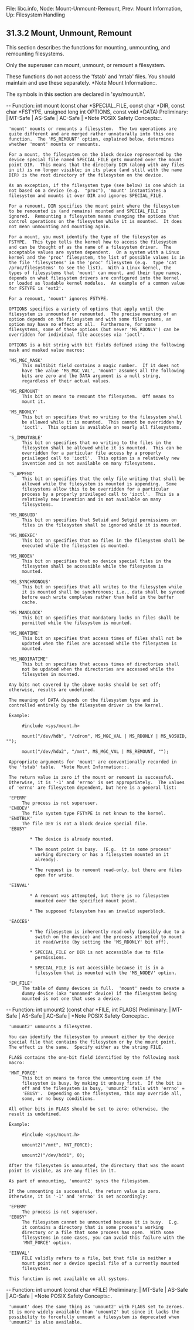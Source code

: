 File: libc.info,  Node: Mount-Unmount-Remount,  Prev: Mount Information,  Up: Filesystem Handling

31.3.2 Mount, Unmount, Remount
------------------------------

This section describes the functions for mounting, unmounting, and
remounting filesystems.

   Only the superuser can mount, unmount, or remount a filesystem.

   These functions do not access the 'fstab' and 'mtab' files.  You
should maintain and use these separately.  *Note Mount Information::.

   The symbols in this section are declared in 'sys/mount.h'.

 -- Function: int mount (const char *SPECIAL_FILE, const char *DIR,
          const char *FSTYPE, unsigned long int OPTIONS, const void
          *DATA)
     Preliminary: | MT-Safe | AS-Safe | AC-Safe | *Note POSIX Safety
     Concepts::.

     'mount' mounts or remounts a filesystem.  The two operations are
     quite different and are merged rather unnaturally into this one
     function.  The 'MS_REMOUNT' option, explained below, determines
     whether 'mount' mounts or remounts.

     For a mount, the filesystem on the block device represented by the
     device special file named SPECIAL_FILE gets mounted over the mount
     point DIR.  This means that the directory DIR (along with any files
     in it) is no longer visible; in its place (and still with the name
     DIR) is the root directory of the filesystem on the device.

     As an exception, if the filesystem type (see below) is one which is
     not based on a device (e.g.  "proc"), 'mount' instantiates a
     filesystem and mounts it over DIR and ignores SPECIAL_FILE.

     For a remount, DIR specifies the mount point where the filesystem
     to be remounted is (and remains) mounted and SPECIAL_FILE is
     ignored.  Remounting a filesystem means changing the options that
     control operations on the filesystem while it is mounted.  It does
     not mean unmounting and mounting again.

     For a mount, you must identify the type of the filesystem as
     FSTYPE.  This type tells the kernel how to access the filesystem
     and can be thought of as the name of a filesystem driver.  The
     acceptable values are system dependent.  On a system with a Linux
     kernel and the 'proc' filesystem, the list of possible values is in
     the file 'filesystems' in the 'proc' filesystem (e.g.  type 'cat
     /proc/filesystems' to see the list).  With a Linux kernel, the
     types of filesystems that 'mount' can mount, and their type names,
     depends on what filesystem drivers are configured into the kernel
     or loaded as loadable kernel modules.  An example of a common value
     for FSTYPE is 'ext2'.

     For a remount, 'mount' ignores FSTYPE.

     OPTIONS specifies a variety of options that apply until the
     filesystem is unmounted or remounted.  The precise meaning of an
     option depends on the filesystem and with some filesystems, an
     option may have no effect at all.  Furthermore, for some
     filesystems, some of these options (but never 'MS_RDONLY') can be
     overridden for individual file accesses via 'ioctl'.

     OPTIONS is a bit string with bit fields defined using the following
     mask and masked value macros:

     'MS_MGC_MASK'
          This multibit field contains a magic number.  If it does not
          have the value 'MS_MGC_VAL', 'mount' assumes all the following
          bits are zero and the DATA argument is a null string,
          regardless of their actual values.

     'MS_REMOUNT'
          This bit on means to remount the filesystem.  Off means to
          mount it.

     'MS_RDONLY'
          This bit on specifies that no writing to the filesystem shall
          be allowed while it is mounted.  This cannot be overridden by
          'ioctl'.  This option is available on nearly all filesystems.

     'S_IMMUTABLE'
          This bit on specifies that no writing to the files in the
          filesystem shall be allowed while it is mounted.  This can be
          overridden for a particular file access by a properly
          privileged call to 'ioctl'.  This option is a relatively new
          invention and is not available on many filesystems.

     'S_APPEND'
          This bit on specifies that the only file writing that shall be
          allowed while the filesystem is mounted is appending.  Some
          filesystems allow this to be overridden for a particular
          process by a properly privileged call to 'ioctl'.  This is a
          relatively new invention and is not available on many
          filesystems.

     'MS_NOSUID'
          This bit on specifies that Setuid and Setgid permissions on
          files in the filesystem shall be ignored while it is mounted.

     'MS_NOEXEC'
          This bit on specifies that no files in the filesystem shall be
          executed while the filesystem is mounted.

     'MS_NODEV'
          This bit on specifies that no device special files in the
          filesystem shall be accessible while the filesystem is
          mounted.

     'MS_SYNCHRONOUS'
          This bit on specifies that all writes to the filesystem while
          it is mounted shall be synchronous; i.e., data shall be synced
          before each write completes rather than held in the buffer
          cache.

     'MS_MANDLOCK'
          This bit on specifies that mandatory locks on files shall be
          permitted while the filesystem is mounted.

     'MS_NOATIME'
          This bit on specifies that access times of files shall not be
          updated when the files are accessed while the filesystem is
          mounted.

     'MS_NODIRATIME'
          This bit on specifies that access times of directories shall
          not be updated when the directories are accessed while the
          filesystem in mounted.

     Any bits not covered by the above masks should be set off;
     otherwise, results are undefined.

     The meaning of DATA depends on the filesystem type and is
     controlled entirely by the filesystem driver in the kernel.

     Example:

          #include <sys/mount.h>

          mount("/dev/hdb", "/cdrom", MS_MGC_VAL | MS_RDONLY | MS_NOSUID, "");

          mount("/dev/hda2", "/mnt", MS_MGC_VAL | MS_REMOUNT, "");

     Appropriate arguments for 'mount' are conventionally recorded in
     the 'fstab' table.  *Note Mount Information::.

     The return value is zero if the mount or remount is successful.
     Otherwise, it is '-1' and 'errno' is set appropriately.  The values
     of 'errno' are filesystem dependent, but here is a general list:

     'EPERM'
          The process is not superuser.
     'ENODEV'
          The file system type FSTYPE is not known to the kernel.
     'ENOTBLK'
          The file DEV is not a block device special file.
     'EBUSY'

             * The device is already mounted.

             * The mount point is busy.  (E.g.  it is some process'
               working directory or has a filesystem mounted on it
               already).

             * The request is to remount read-only, but there are files
               open for write.

     'EINVAL'

             * A remount was attempted, but there is no filesystem
               mounted over the specified mount point.

             * The supposed filesystem has an invalid superblock.

     'EACCES'

             * The filesystem is inherently read-only (possibly due to a
               switch on the device) and the process attempted to mount
               it read/write (by setting the 'MS_RDONLY' bit off).

             * SPECIAL_FILE or DIR is not accessible due to file
               permissions.

             * SPECIAL_FILE is not accessible because it is in a
               filesystem that is mounted with the 'MS_NODEV' option.

     'EM_FILE'
          The table of dummy devices is full.  'mount' needs to create a
          dummy device (aka "unnamed" device) if the filesystem being
          mounted is not one that uses a device.

 -- Function: int umount2 (const char *FILE, int FLAGS)
     Preliminary: | MT-Safe | AS-Safe | AC-Safe | *Note POSIX Safety
     Concepts::.

     'umount2' unmounts a filesystem.

     You can identify the filesystem to unmount either by the device
     special file that contains the filesystem or by the mount point.
     The effect is the same.  Specify either as the string FILE.

     FLAGS contains the one-bit field identified by the following mask
     macro:

     'MNT_FORCE'
          This bit on means to force the unmounting even if the
          filesystem is busy, by making it unbusy first.  If the bit is
          off and the filesystem is busy, 'umount2' fails with 'errno' =
          'EBUSY'.  Depending on the filesystem, this may override all,
          some, or no busy conditions.

     All other bits in FLAGS should be set to zero; otherwise, the
     result is undefined.

     Example:

          #include <sys/mount.h>

          umount2("/mnt", MNT_FORCE);

          umount2("/dev/hdd1", 0);

     After the filesystem is unmounted, the directory that was the mount
     point is visible, as are any files in it.

     As part of unmounting, 'umount2' syncs the filesystem.

     If the unmounting is successful, the return value is zero.
     Otherwise, it is '-1' and 'errno' is set accordingly:

     'EPERM'
          The process is not superuser.
     'EBUSY'
          The filesystem cannot be unmounted because it is busy.  E.g.
          it contains a directory that is some process's working
          directory or a file that some process has open.  With some
          filesystems in some cases, you can avoid this failure with the
          'MNT_FORCE' option.

     'EINVAL'
          FILE validly refers to a file, but that file is neither a
          mount point nor a device special file of a currently mounted
          filesystem.

     This function is not available on all systems.

 -- Function: int umount (const char *FILE)
     Preliminary: | MT-Safe | AS-Safe | AC-Safe | *Note POSIX Safety
     Concepts::.

     'umount' does the same thing as 'umount2' with FLAGS set to zeroes.
     It is more widely available than 'umount2' but since it lacks the
     possibility to forcefully unmount a filesystem is deprecated when
     'umount2' is also available.

